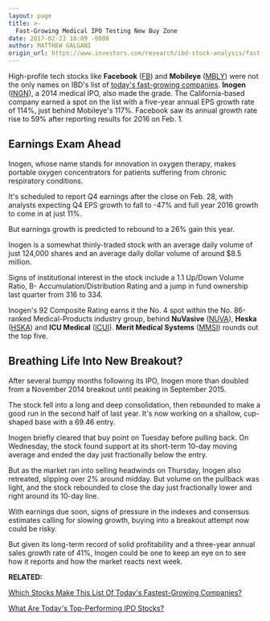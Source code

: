 ```yaml
---
layout: page
title: >-
  Fast-Growing Medical IPO Testing New Buy Zone
date: 2017-02-23 16:09 -0800
author: MATTHEW GALGANI
origin_url: https://www.investors.com/research/ibd-stock-analysis/fast-growing-medical-ipo-inogen-testing-new-buy-zone/
---
```










  

High-profile tech stocks like **Facebook** ([FB](https://research.investors.com/quote.aspx?symbol=FB)) and **Mobileye** ([MBLY](https://research.investors.com/quote.aspx?symbol=MBLY)) were not the only names on IBD's list of [today's fast-growing companies](https://www.investors.com/how-to-invest/which-stocks-make-this-list-of-the-fastest-growing-companies/). **Inogen** ([INGN](https://research.investors.com/quote.aspx?symbol=INGN)), a 2014 medical IPO, also made the grade.
The California-based company earned a spot on the list with a five-year annual EPS growth rate of 114%, just behind Mobileye's 117%. Facebook saw its annual growth rate rise to 59% after reporting results for 2016 on Feb. 1.


Earnings Exam Ahead
-------------------


Inogen, whose name stands for innovation in oxygen therapy, makes portable oxygen concentrators for patients suffering from chronic respiratory conditions.


It's scheduled to report Q4 earnings after the close on Feb. 28, with analysts expecting Q4 EPS growth to fall to -47% and full year 2016 growth to come in at just 11%.


But earnings growth is predicted to rebound to a 26% gain this year.


Inogen is a somewhat thinly-traded stock with an average daily volume of just 124,000 shares and an average daily dollar volume of around $8.5 million.


Signs of institutional interest in the stock include a 1.1 Up/Down Volume Ratio, B- Accumulation/Distribution Rating and a jump in fund ownership last quarter from 316 to 334.


Inogen's 92 Composite Rating earns it the No. 4 spot within the No. 86-ranked Medical-Products industry group, behind **NuVasive** ([NUVA](https://research.investors.com/quote.aspx?symbol=NUVA)), **Heska** ([HSKA](https://research.investors.com/quote.aspx?symbol=HSKA)) and **ICU Medical** ([ICUI](https://research.investors.com/quote.aspx?symbol=ICUI)). **Merit Medical Systems** ([MMSI](https://research.investors.com/quote.aspx?symbol=MMSI)) rounds out the top five.


Breathing Life Into New Breakout?
---------------------------------


After several bumpy months following its IPO, Inogen more than doubled from a November 2014 breakout until peaking in September 2015.


The stock fell into a long and deep consolidation, then rebounded to make a good run in the second half of last year. It's now working on a shallow, cup-shaped base with a 69.46 entry.



Inogen briefly cleared that buy point on Tuesday before pulling back. On Wednesday, the stock found support at its short-term 10-day moving average and ended the day just fractionally below the entry.


But as the market ran into selling headwinds on Thursday, Inogen also retreated, slipping over 2% around midday. But volume on the pullback was light, and the stock rebounded to close the day just fractionally lower and right around its 10-day line.


With earnings due soon, signs of pressure in the indexes and consensus estimates calling for slowing growth, buying into a breakout attempt now could be risky.


But given its long-term record of solid profitability and a three-year annual sales growth rate of 41%, Inogen could be one to keep an eye on to see how it reports and how the market reacts next week.


**RELATED:**


[Which Stocks Make This List Of Today's Fastest-Growing Companies?](https://www.investors.com/how-to-invest/which-stocks-make-this-list-of-the-fastest-growing-companies/)


[What Are Today's Top-Performing IPO Stocks?](https://www.investors.com/ibd-videos/?cvid=449430)





